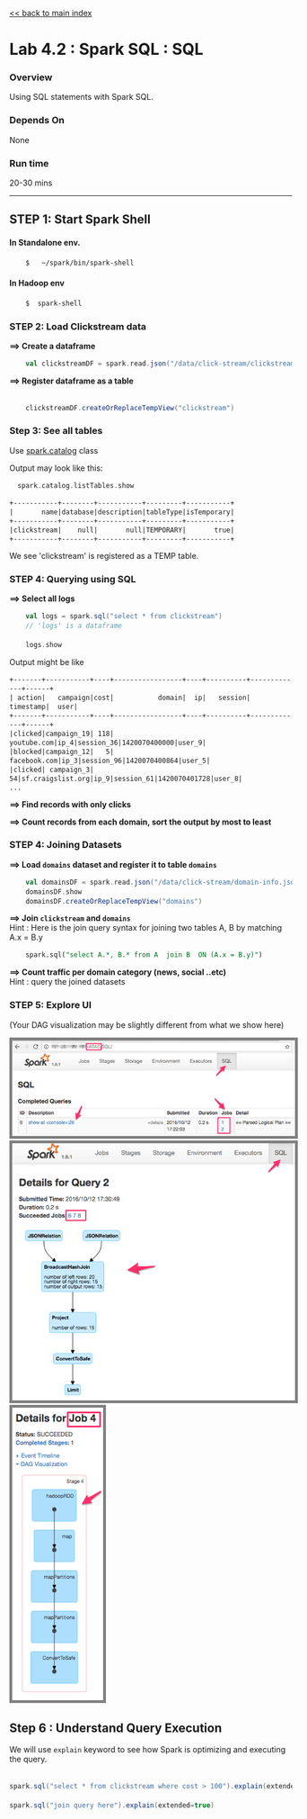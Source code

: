 <link rel='stylesheet' href='../assets/css/main.css'/>

[<< back to main index](../README.md)

Lab 4.2 : Spark SQL : SQL
================================


### Overview
Using SQL statements with Spark SQL.   

### Depends On
None

### Run time
20-30 mins


----------------------------
STEP 1: Start Spark Shell
----------------------------

#### In Standalone env.
```bash
    $   ~/spark/bin/spark-shell
```

#### In Hadoop env
```bash
    $  spark-shell
```



### STEP 2: Load Clickstream data

**==> Create a dataframe**  

```scala
    val clickstreamDF = spark.read.json("/data/click-stream/clickstream.json")
```


**==> Register dataframe as a table**

```scala

    clickstreamDF.createOrReplaceTempView("clickstream")
```

### Step 3: See all tables
Use [spark.catalog](https://spark.apache.org/docs/latest/api/scala/index.html#org.apache.spark.sql.catalog.Catalog) class

Output may look like this:
```scala
  spark.catalog.listTables.show
```

```console
+-----------+--------+-----------+---------+-----------+
|       name|database|description|tableType|isTemporary|
+-----------+--------+-----------+---------+-----------+
|clickstream|    null|       null|TEMPORARY|       true|
+-----------+--------+-----------+---------+-----------+
```

We see 'clickstream' is registered as a TEMP table.


### STEP 4: Querying using SQL


**==> Select all logs**
```scala
    val logs = spark.sql("select * from clickstream")
    // 'logs' is a dataframe

    logs.show
```

Output might be like

    +-------+-----------+----+-----------------+----+----------+-------------+------+
    | action|   campaign|cost|           domain|  ip|   session|    timestamp|  user|
    +-------+-----------+----+-----------------+----+----------+-------------+------+
    |clicked|campaign_19| 118|      youtube.com|ip_4|session_36|1420070400000|user_9|
    |blocked|campaign_12|   5|     facebook.com|ip_3|session_96|1420070400864|user_5|
    |clicked| campaign_3|  54|sf.craigslist.org|ip_9|session_61|1420070401728|user_8|
    ...


**==> Find records with only clicks**

**==> Count records from each domain, sort the output by most to least**

### STEP 4: Joining Datasets

**==> Load `domains` dataset and register it to table `domains`**  

```scala
    val domainsDF = spark.read.json("/data/click-stream/domain-info.json")
    domainsDF.show
    domainsDF.createOrReplaceTempView("domains")
```

**==> Join `clickstream` and `domains`**    
Hint : Here is the join query syntax for joining two tables A, B by matching A.x = B.y

```sql
    spark.sql("select A.*, B.* from A  join B  ON (A.x = B.y)")
```


**==> Count traffic per domain category (news, social ..etc)**    
Hint : query the joined datasets

### STEP 5: Explore UI
(Your DAG visualization may be slightly different from what we show here)

<img src="../assets/images/5.2c.png" style="border: 5px solid grey; max-width:100%;"/>

<img src="../assets/images/5.2d.png" style="border: 5px solid grey; max-width:100%;"/>

<img src="../assets/images/5.2e.png" style="border: 5px solid grey; max-width:100%;"/>


## Step 6 : Understand Query Execution
We will use `explain` keyword to see how Spark is optimizing and executing the query.

```scala

spark.sql("select * from clickstream where cost > 100").explain(extended=true)

spark.sql("join query here").explain(extended=true)

```
